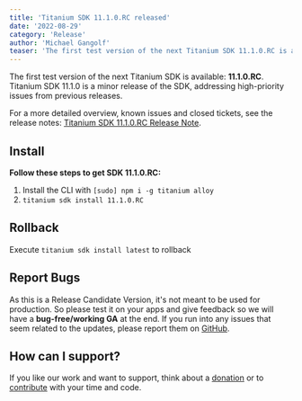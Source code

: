 ```yaml
---
title: 'Titanium SDK 11.1.0.RC released'
date: '2022-08-29'
category: 'Release'
author: 'Michael Gangolf'
teaser: 'The first test version of the next Titanium SDK 11.1.0.RC is available.'
---
```


The first test version of the next Titanium SDK is available: <b>11.1.0.RC</b>. Titanium SDK 11.1.0 is a minor release of the SDK, addressing high-priority issues from previous releases.

For a more detailed overview, known issues and closed tickets, see the release notes: [Titanium SDK 11.1.0.RC Release Note](https://titaniumsdk.com/guide/Titanium_SDK/Titanium_SDK_Release_Notes/Titanium_SDK_Release_Notes_11.x/Titanium_SDK_11.1.0.RC_Release_Note.html).

## Install

**Follow these steps to get SDK 11.1.0.RC:**

1. Install the CLI with `[sudo] npm i -g titanium alloy`
2. `titanium sdk install 11.1.0.RC`

## Rollback

Execute `titanium sdk install latest` to rollback

## Report Bugs

As this is a Release Candidate Version, it's not meant to be used for production. So please test it on your apps and give feedback so we will have a **bug-free/working GA** at the end. If you run into any issues that seem related to the updates, please report them on [GitHub](https://github.com/tidev/titanium_mobile/issues).

## How can I support?

If you like our work and want to support, think about a [donation](/donate) or to [contribute](/contribute) with your time and code.
